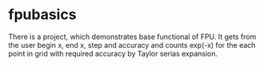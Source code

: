 # fpubasics
There is a project, which demonstrates base functional of FPU. It gets from the user begin x, end x, step and accuracy and counts exp(-x) for the each point in grid with required accuracy by Taylor serias expansion.
